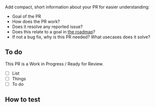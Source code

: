 Add compact, short information about your PR for easier understanding:

* Goal of the PR
* How does the PR work?
* Does it resolve any reported issue?
* Does this relate to a goal in [the roadmap](https://github.com/minetest/minetest/blob/master/doc/direction.md)?
* If not a bug fix, why is this PR needed? What usecases does it solve?

## To do

This PR is a Work in Progress / Ready for Review.
<!-- ^ delete one -->

* [ ] List
* [ ] Things
* [ ] To do

## How to test

<!-- Example code or instructions -->

